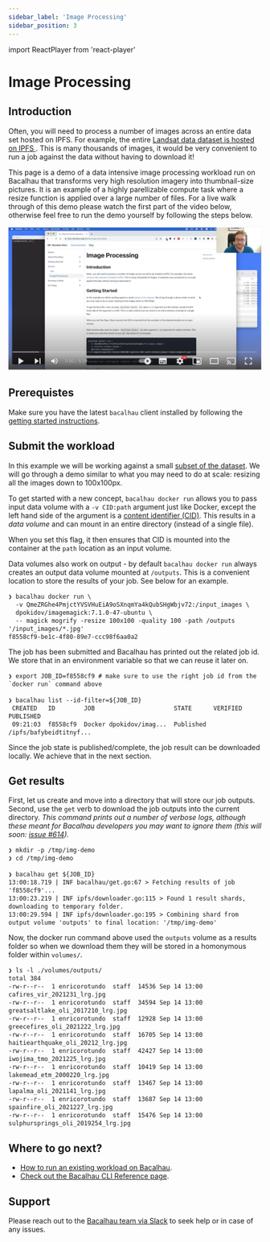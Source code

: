 ```yaml
---
sidebar_label: 'Image Processing'
sidebar_position: 3
---
```

import ReactPlayer from 'react-player'

# Image Processing


## Introduction

Often, you will need to process a number of images across an entire data set hosted on IPFS. For example, the entire [Landsat data dataset is hosted on IPFS ](https://ipfs.io/ipfs/QmeZRGhe4PmjctYVSVHuEiA9oSXnqmYa4kQubSHgWbjv72). This is many thousands of images, it would be very convenient to run a job against the data without having to download it!

This page is a demo of a data intensive image processing workload run on Bacalhau that transforms very high resolution imagery into thumbnail-size pictures.
It is an example of a highly parellizable compute task where a resize function is applied over a large number of files.
For a live walk through of this demo please watch the first part of the video below, otherwise feel free to run the demo yourself by following the steps below.

[![image](../../static/img/Bacalhau_Intro_Video.png)](https://www.youtube.com/watch?v=wkOh05J5qgA)



<!-- Here is an example of running a job live on the Bacalhau network: [Youtube: Bacalhau Intro Video](https://www.youtube.com/watch?v=wkOh05J5qgA)
<ReactPlayer playing controls url='https://www.youtube.com/watch?v=wkOh05J5qgA' playing='false'/> -->

## Prerequistes

Make sure you have the latest `bacalhau` client installed by following the [getting started instructions](../getting-started/installation).

## Submit the workload

In this example we will be working against a small [subset of the dataset](https://ipfs.io/ipfs/QmeZRGhe4PmjctYVSVHuEiA9oSXnqmYa4kQubSHgWbjv72). We will go through a demo similar to what you may need to do at scale: resizing all the images down to 100x100px.

To get started with a new concept, `bacalhau docker run` allows you to pass input data volume with a `-v CID:path` argument just like Docker, except the left hand side of the argument is a [content identifier (CID)](https://github.com/multiformats/cid).
This results in a *data volume* and can mount in an entire directory (instead of a single file).

When you set this flag, it then ensures that CID is mounted into the container at the `path` location as an input volume.

Data volumes also work on output - by default `bacalhau docker run` always creates an output data volume mounted at `/outputs`.
This is a convenient location to store the results of your job. See below for an example.

```
❯ bacalhau docker run \
  -v QmeZRGhe4PmjctYVSVHuEiA9oSXnqmYa4kQubSHgWbjv72:/input_images \
  dpokidov/imagemagick:7.1.0-47-ubuntu \
  -- magick mogrify -resize 100x100 -quality 100 -path /outputs '/input_images/*.jpg'
f8558cf9-be1c-4f80-89e7-ccc98f6aa0a2
```

The job has been submitted and Bacalhau has printed out the related job id.
We store that in an environment variable so that we can reuse it later on.

```
❯ export JOB_ID=f8558cf9 # make sure to use the right job id from the `docker run` command above

❯ bacalhau list --id-filter=${JOB_ID}
 CREATED   ID        JOB                      STATE      VERIFIED  PUBLISHED
 09:21:03  f8558cf9  Docker dpokidov/imag...  Published            /ipfs/bafybeidtitnyf...
```


Since the job state is published/complete, the job result can be downloaded locally.
We achieve that in the next section.

## Get results

First, let us create and move into a directory that will store our job outputs.
Second, use the `get` verb to download the job outputs into the current directory.
_This command prints out a number of verbose logs, although these meant for Bacalhau developers you may want to ignore them (this will soon: [issue #614](https://github.com/filecoin-project/bacalhau/issues/614))._

```
❯ mkdir -p /tmp/img-demo
❯ cd /tmp/img-demo

❯ bacalhau get ${JOB_ID}
13:00:18.719 | INF bacalhau/get.go:67 > Fetching results of job 'f8558cf9'...
13:00:23.219 | INF ipfs/downloader.go:115 > Found 1 result shards, downloading to temporary folder.
13:00:29.594 | INF ipfs/downloader.go:195 > Combining shard from output volume 'outputs' to final location: '/tmp/img-demo'
```

Now, the docker run command above used the `outputs` volume as a results folder so when we download them they will be stored in a homonymous folder within `volumes/`.

```
❯ ls -l ./volumes/outputs/
total 384
-rw-r--r--  1 enricorotundo  staff  14536 Sep 14 13:00 cafires_vir_2021231_lrg.jpg
-rw-r--r--  1 enricorotundo  staff  34594 Sep 14 13:00 greatsaltlake_oli_2017210_lrg.jpg
-rw-r--r--  1 enricorotundo  staff  12928 Sep 14 13:00 greecefires_oli_2021222_lrg.jpg
-rw-r--r--  1 enricorotundo  staff  16705 Sep 14 13:00 haitiearthquake_oli_20212_lrg.jpg
-rw-r--r--  1 enricorotundo  staff  42427 Sep 14 13:00 iwojima_tmo_2021225_lrg.jpg
-rw-r--r--  1 enricorotundo  staff  10419 Sep 14 13:00 lakemead_etm_2000220_lrg.jpg
-rw-r--r--  1 enricorotundo  staff  13467 Sep 14 13:00 lapalma_oli_2021141_lrg.jpg
-rw-r--r--  1 enricorotundo  staff  13687 Sep 14 13:00 spainfire_oli_2021227_lrg.jpg
-rw-r--r--  1 enricorotundo  staff  15476 Sep 14 13:00 sulphursprings_oli_2019254_lrg.jpg
```


## Where to go next?

* [How to run an existing workload on Bacalhau](../getting-started/workload-onboarding).
* [Check out the Bacalhau CLI Reference page](../all-flags).
## Support

Please reach out to the [Bacalhau team via Slack](https://filecoinproject.slack.com/archives/C02RLM3JHUY) to seek help or in case of any issues.